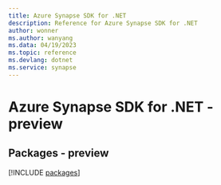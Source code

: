 ```yaml
---
title: Azure Synapse SDK for .NET
description: Reference for Azure Synapse SDK for .NET
author: wonner
ms.author: wanyang
ms.data: 04/19/2023
ms.topic: reference
ms.devlang: dotnet
ms.service: synapse
---
```

# Azure Synapse SDK for .NET - preview
## Packages - preview
[!INCLUDE [packages](synapse-index.md)]